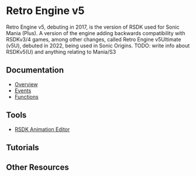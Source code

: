 # Retro Engine v5

Retro Engine v5, debuting in 2017, is the version of RSDK used for Sonic Mania (Plus).
A version of the engine adding backwards compatibility with RSDKv3/4 games, among other changes, called Retro Engine v5Ultimate (v5U), debuted in 2022, being used in Sonic Origins.
TODO: write info about RSDKv5(U) and anything relating to Mania/S3

## Documentation
- [Overview](./Overview/README.md)
- [Events](./Events/README.md)
- [Functions](./Functions/README.md)

## Tools
- [RSDK Animation Editor](../Tools/RSDK-Anim-Editor/README.md)

## Tutorials

## Other Resources


